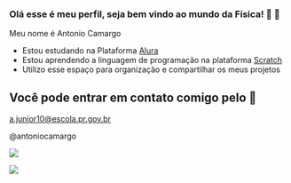 ### Olá esse é meu perfil, seja bem vindo ao mundo da Física! 💙 👋

Meu nome é Antonio Camargo
- Estou estudando na Plataforma [Alura](https://www.alura.com.br/)
- Estou aprendendo a linguagem de programação na plataforma  [Scratch](https://scratch.mit.edu/)
- Utilizo esse espaço para organização e compartilhar os meus projetos
 
## Você pode entrar em contato comigo pelo 📧

a.junior10@escola.pr.gov.br


@antoniocamargo

![](https://media.tenor.com/EibW8F4VJUkAAAAC/joke-jk.gif)

![](https://media.tenor.com/J_1rvj9mL4kAAAAM/tiktok-dog-awkward-dog.gif)


